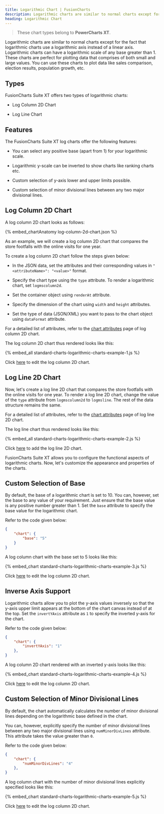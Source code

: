 ```yaml
---
title: Logarithmic Chart | FusionCharts
description: Logarithmic charts are similar to normal charts except for the fact that logarithmic charts use a logarithmic axis instead of a linear axis.
heading: Logarithmic Chart
---
```


> These chart types belong to **PowerCharts XT**.

Logarithmic charts are similar to normal charts except for the fact that logarithmic charts use a logarithmic axis instead of a linear axis. Logarithmic charts can have a logarithmic scale of any base greater than 1. These charts are perfect for plotting data that comprises of both small and large values. You can use these charts to plot data like sales comparison, election results, population growth, etc.

## Types

FusionCharts Suite XT offers two types of logarithmic charts:

- Log Column 2D Chart

- Log Line Chart

## Features

The FusionCharts Suite XT log charts offer the following features:

- You can select any positive base (apart from 1) for your logarithmic scale.

- Logarithmic y-scale can be inverted to show charts like ranking charts etc.

- Custom selection of y-axis lower and upper limits possible.

- Custom selection of minor divisional lines between any two major divisional lines.

## Log Column 2D Chart

A log column 2D chart looks as follows:

{% embed_chartAnatomy log-column-2d-chart.json %}

As an example, we will create a log column 2D chart that compares the store footfalls with the online visits for one year.

To create a log column 2D chart follow the steps given below:

- In the JSON data, set the attributes and their corresponding values in `"<attributeName>": "<value>"` format.

- Specify the chart type using the `type` attribute. To render a logarithmic chart, set `logmscolumn2d`.

- Set the container object using `renderAt` attribute.

- Specify the dimension of the chart using `width` and `height` attributes.

- Set the type of data (JSON/XML) you want to pass to the chart object using `dataFormat` attribute.

For a detailed list of attributes, refer to the [chart attributes](/chart-attributes?chart=LogMSColumn2D) page of log column 2D chart.

The log column 2D chart thus rendered looks like this:

{% embed_all standard-charts-logarithmic-charts-example-1.js %}

Click [here](http://jsfiddle.net/fusioncharts/kEeUR/) to edit the log column 2D chart.

## Log Line 2D Chart

Now, let's create a log line 2D chart that compares the store footfalls with the online visits for one year. To render a log line 2D chart, change the value of the `type` attribute from `logmscolumn2d` to `logmsline`. The rest of the data structure remains the same.

For a detailed list of attributes, refer to the [chart attributes](/chart-attributes?chart=LogMSLine) page of log line 2D chart.

The log line chart thus rendered looks like this:

{% embed_all standard-charts-logarithmic-charts-example-2.js %}

Click [here](http://jsfiddle.net/fusioncharts/LSdTC/) to add the log line 2D chart.

FusionCharts Suite XT allows you to configure the functional aspects of logarithmic charts. Now, let's customize the appearance and properties of the charts. 

## Custom Selection of Base

By default, the base of a logarithmic chart is set to 10. You can, however, set the base to any value of your requirement. Just ensure that the base value is any positive number greater than 1. Set the `base` attribute to specify the base value for the logarithmic chart.

Refer to the code given below:

```json
{
	"chart": {
		"base": "5"
	}
}
```

A log column chart with the base set to 5 looks like this:

{% embed_chart standard-charts-logarithmic-charts-example-3.js %}

Click [here](http://jsfiddle.net/fusioncharts/dfdc2f9p/) to edit the log column 2D chart.

## Inverse Axis Support

Logarithmic charts allow you to plot the y-axis values inversely so that the y-axis upper limit appears at the bottom of the chart canvas instead of at the top. Set the `invertYAxis` attribute as `1` to specify the inverted y-axis for the chart. 

Refer to the code given below:

```json
{
	"chart": {
		"invertYAxis": "1"
	},
}
```
A log column 2D chart rendered with an inverted y-axis looks like this:

{% embed_chart standard-charts-logarithmic-charts-example-4.js %}

Click [here](http://jsfiddle.net/fusioncharts/rr92f6Lm/) to edit the log column 2D chart.

## Custom Selection of Minor Divisional Lines

By default, the chart automatically calculates the number of minor divisional lines depending on the logarithmic base defined in the chart. 

You can, however, explicitly specify the number of minor divisional lines between any two major divisional lines using `numMinorDivLines` attribute. This attribute takes the value greater than `0`.

Refer to the code given below:

```json
{
	"chart": {
		"numMinorDivLines": "4"
	},
}
```

A log column chart with the number of minor divisional lines explicitly specified looks like this:

{% embed_chart standard-charts-logarithmic-charts-example-5.js %}

Click [here](http://jsfiddle.net/fusioncharts/8yx8gfaj/) to edit the log column 2D chart.